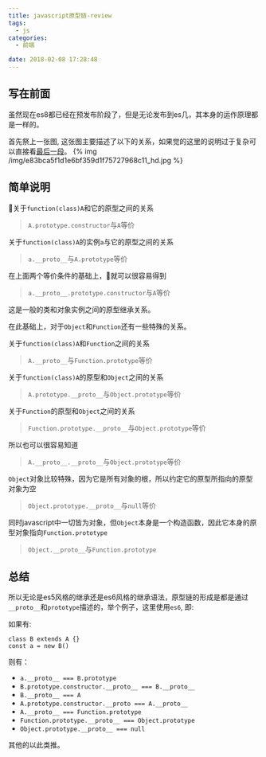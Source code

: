 ```yaml
---
title: javascript原型链-review
tags:
  - js
categories: 
  - 前端

date: 2018-02-08 17:28:48
---
```

## 写在前面

虽然现在es8都已经在预发布阶段了，但是无论发布到es几，其本身的运作原理都是一样的。

首先祭上一张图, 这张图主要描述了以下的关系，如果觉的这里的说明过于复杂可以直接看[最后一段](#总结)。
{% img /img/e83bca5f1d1e6bf359d1f75727968c11_hd.jpg 
%}

## 简单说明

关于``function(class)A``和它的原型之间的关系
>``A.prototype.constructor``与``A``等价

关于``function(class)A``的实例``a``与它的原型之间的关系
>``a.__proto__``与``A.prototype``等价

在上面两个等价条件的基础上，就可以很容易得到
>``a.__proto__.prototype.constructor``与``A``等价

这是一般的类和对象实例之间的原型继承关系。

在此基础上，对于``Object``和``Function``还有一些特殊的关系。

关于``function(class)A``和``Function``之间的关系
>``A.__proto__``与``Function.prototype``等价

关于``function(class)A``的原型和``Object``之间的关系
>``A.prototype.__proto__``与``Object.prototype``等价

关于``Function``的原型和``Object``之间的关系
>``Function.prototype.__proto__``与``Object.prototype``等价

所以也可以很容易知道
>``A.__proto__.__proto__``与``Object.prototype``等价

``Object``对象比较特殊，因为它是所有对象的根，所以约定它的原型所指向的原型对象为空
>``Object.prototype.__proto__``与``null``等价

同时javascript中一切皆为对象，但``Object``本身是一个构造函数，因此它本身的原型对象指向``Function.prototype``
>``Object.__proto__``与``Function.prototype``

## 总结
所以无论是es5风格的继承还是es6风格的继承语法，原型链的形成是都是通过``__proto__``和``prototype``描述的，举个例子，这里使用``es6``, 即:

如果有:
```
class B extends A {}
const a = new B()
```
 
则有：
  * ``a.__proto__ === B.prototype``
  * ``B.prototype.constructor.__proto__ === B.__proto__``
  * ``B.__proto__ === A``
  * ``A.prototype.constructor.__proto === A.__proto__``
  * ``A.__proto__ === Function.prototype``
  * ``Function.prototype.__proto__ === Object.prototype``
  * ``Object.prototype.__proto__ === null``

其他的以此类推。

